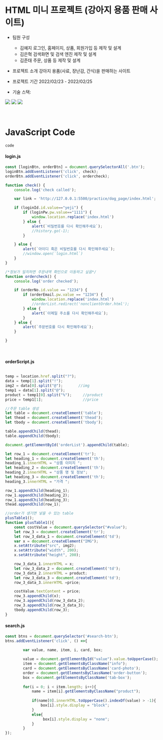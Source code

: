 # HTML 미니 프로젝트 (강아지 용품 판매 사이트)
+ 팀원 구성
  - 김예지
      로그인, 홈페이지, 상품, 회원가입 등 제작 및 설계
  - 김은혁
      검색화면 및 검색 엔진 제작 및 설계
  - 김준태
      주문, 상품 등 제작 및 설계
+ 프로젝트 소개
  강아지 용품(사료, 장난감, 간식)을 판매하는 사이트
  
+ 프로젝트 기간
  2022/02/23 - 2022/02/25
  
+ 기술 스택:

<p>
   <img src="https://img.shields.io/badge/HTML5-E34F26?&style=flat-square&logo=html5&logoColor=white"/>  <img src="https://img.shields.io/badge/CSS3-1572B6?style=flat-square&logo=css3&logoColor=white" />  <img src="https://img.shields.io/badge/JavaScript-323330?style=flat-square&logo=javascript&logoColor=F7DF1E" />
</p>

<br>

# JavaScript Code 
`code`
#### login.js

``` js
const [loginBtn, orderBtn] = document.querySelectorAll('.btn');
loginBtn.addEventListener('click', check);
orderBtn.addEventListener('click', ordercheck);

function check() {
    console.log('check called');

    var link = 'http://127.0.0.1:5500/practice/dog_page/index.html';

    if (loginId.id.value=="yeji") {
        if (loginPw.pw.value=="1111") {
            window.location.replace('index.html')
        } else {
            alert(`비밀번호를 다시 확인해주세요`);
            //history.go(-1);
        }

    } else {
        alert(`아이디 혹은 비밀번호를 다시 확인해주세요`);
        //window.open(`login.html`)
    }
}

/*정보가 일치하면 주문내역 확인으로 이동하고 싶음*/
function ordercheck() {
    console.log('order checked');

    if (orderNo.id.value == "1234") {
        if (orderEmail.pw.value == "1234") {
            window.location.replace('index.html')
            //orderList.redirect('nonclientOrder.html');
        } else {
            alert(`이메일 주소를 다시 확인해주세요`);
        }
    } else {
        alert(`주문번호를 다시 확인해주세요`);
    }

}
```

<br>

#### orderScript.js

``` js

temp = location.href.split("?");
data = temp[1].split("!"); 
img2 = data[0].split("@");       //img
temp1 = data[1].split("@");       
product = temp1[0].split("%");     //product
price = temp1[1];                  //price

//주문 table 생성
let table = document.createElement('table');
let thead = document.createElement('thead');
let tbody = document.createElement('tbody');

table.appendChild(thead);
table.appendChild(tbody);

document.getElementById('orderList').appendChild(table);

let row_1 = document.createElement('tr');
let heading_1 = document.createElement('th');
heading_1.innerHTML = "상품 이미지 ";
let heading_2 = document.createElement('th');
heading_2.innerHTML = "상품 명 및 정보";
let heading_3 = document.createElement('th');
heading_3.innerHTML = "가격 ";

row_1.appendChild(heading_1);
row_1.appendChild(heading_2);
row_1.appendChild(heading_3);
thead.appendChild(row_1);

//order가 생기면 넣을 수 있는 table
plusTable1();
function plusTable1(){
    const costValue = document.querySelector("#value");
    let row_3 = document.createElement('tr');
    let row_3_data_1 = document.createElement('td');
    var x = document.createElement("IMG");
    x.setAttribute("src", img2);
    x.setAttribute("width", 200);
    x.setAttribute("height", 200);

    row_3_data_1.innerHTML = x;
    let row_3_data_2 = document.createElement('td');
    row_3_data_2.innerHTML = product;
    let row_3_data_3 = document.createElement('td');
    row_3_data_3.innerHTML =price;

    costValue.textContent = price;
    row_3.appendChild(x);
    row_3.appendChild(row_3_data_2);
    row_3.appendChild(row_3_data_3);
    tbody.appendChild(row_3);
}

```

#### search.js

``` js
const btns = document.querySelector('#search-btn');
btns.addEventListener('click', () =>{

        var value, name, item, i, card, box;
    
        value = document.getElementById("value").value.toUpperCase();
        item = document.getElementsByClassName("info");
        card = document.getElementsByClassName('card-photo');
        order = document.getElementsByClassName('order-button');
        box = document.getElementsByClassName('tab-box');
    
        for(i = 0; i < item.length; i++){
            name = item[i].getElementsByClassName("product");
            
            if(name[0].innerHTML.toUpperCase().indexOf(value) > -1){
                box[i].style.display = "block";
            }
            else{
                 box[i].style.display = "none";
            }  
        }
});
```
